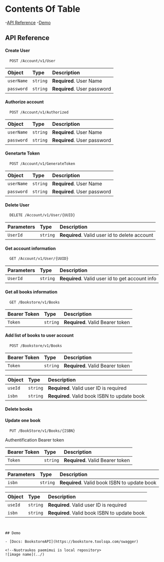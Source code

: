 # Contents Of Table

-[API Reference](#api-reference)
-[Demo](#demo)

## API Reference

#### Create User

```http
  POST /Account/v1/User
```

| Object    | Type     | Description                |
| :-------- | :------- | :------------------------- |
| `userName`| `string` | **Required**. User Name    |
| `password`| `string` | **Required**. User password |

#### Authorize account

```http
  POST /Account/v1/Authorized
```

| Object    | Type     | Description                |
| :-------- | :------- | :------------------------- |
| `userName`| `string` | **Required**. User Name    |
| `password`| `string` | **Required**. User password |

#### Genetarte Token

```http
  POST /Account/v1/GenerateToken
```

| Object    | Type     | Description                |
| :-------- | :------- | :------------------------- |
| `userName`| `string` | **Required**. User Name    |
| `password`| `string` | **Required**. User password |

#### Delete User

```http
  DELETE /Account/v1/User/{UUID}
```
| Parameters | Type     | Description                       |
| :-------- | :------- | :-------------------------------- |
| `UserId`    | `string` | **Required**. Valid user id to delete account |

#### Get account information

```http
  GET /Account/v1/User/{UUID}
```

| Parameters | Type     | Description                       |
| :-------- | :------- | :-------------------------------- |
| `UserId`    | `string` | **Required**. Valid user id to get account info |

#### Get all books information

```http
  GET /Bookstore/v1/Books
```

| Bearer Token | Type     | Description                       |
| :-------- | :------- | :-------------------------------- |
| `Token`    | `string` | **Required**. Valid Bearer token |

#### Add list of books to user account

```http
  POST /Bookstore/v1/Books
```

| Bearer Token | Type     | Description                       |
| :-------- | :------- | :-------------------------------- |
| `Token`    | `string` | **Required**. Valid Bearer token |

| Object | Type     | Description                       |
| :-------- | :------- | :-------------------------------- |
| `useId`   | `string` | **Required**. Valid user ID is required |
| `isbn`    | `string` | **Required**. Valid book ISBN to update book |

#### Delete books 

#### Update one book

```http 
  PUT /BookStore/v1/Books/{ISBN}
```

Authentification Bearer token

| Bearer Token | Type     | Description                       |
| :-------- | :------- | :-------------------------------- |
| `Token`    | `string` | **Required**. Valid Bearer token |

| Parameters | Type     | Description                       |
| :-------- | :------- | :-------------------------------- |
| `isbn`    | `string` | **Required**. Valid book ISBN to update book |

| Object | Type     | Description                       |
| :-------- | :------- | :-------------------------------- |
| `useId`   | `string` | **Required**. Valid user ID is required |
| `isbn`    | `string` | **Required**. Valid book ISBN to update book |

```http
  

## Demo 

- [Docs: BookstoreAPI](https://bookstore.toolsqa.com/swagger)

<!--Nuotraukos paemimui is local repository>
![image name](../)
